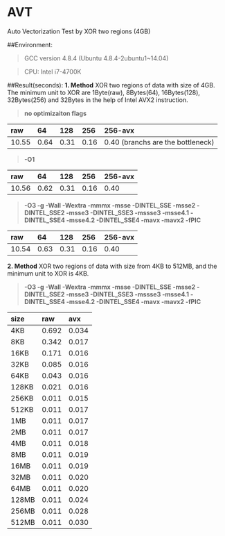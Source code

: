 # AVT
Auto Vectorization Test by XOR two regions (4GB)

##Environment:
> GCC version 4.8.4 (Ubuntu 4.8.4-2ubuntu1~14.04) 

> CPU: Intel i7-4700K

##Result(seconds):
**1. Method** XOR two regions of data with size of 4GB. The minimum unit to XOR are 1Byte(raw), 8Bytes(64), 16Bytes(128), 32Bytes(256) and 32Bytes in the help of Intel AVX2 instruction. 
> **no optimizaiton flags**

| raw   | 64    | 128   | 256   | 256-avx
|:------|:------|:------|:------|:-------
| 10.55 | 0.64  | 0.31  | 0.16  | 0.40 (branchs are the bottleneck)

> **-O1**

| raw   | 64    | 128   | 256   | 256-avx
|:------|:------|:------|:------|:-------
| 10.56 | 0.62  | 0.31  | 0.16  | 0.40

> **-O3 -g -Wall -Wextra -mmmx -msse -DINTEL_SSE -msse2 -DINTEL_SSE2 -msse3 -DINTEL_SSE3 -mssse3 -msse4.1 -DINTEL_SSE4 -msse4.2 -DINTEL_SSE4 -mavx -mavx2 -fPIC**

| raw   | 64    | 128   | 256   | 256-avx
|:------|:------|:------|:------|:-------
| 10.54 | 0.63  | 0.31  | 0.16  | 0.40

**2. Method** XOR two regions of data with size from 4KB to 512MB, and the minimum unit to XOR is 4KB.
> **-O3 -g -Wall -Wextra -mmmx -msse -DINTEL_SSE -msse2 -DINTEL_SSE2 -msse3 -DINTEL_SSE3 -mssse3 -msse4.1 -DINTEL_SSE4 -msse4.2 -DINTEL_SSE4 -mavx -mavx2 -fPIC**

| size  | raw	  | avx
|:------|:------|:------
| 4KB	  | 0.692	| 0.034	
| 8KB	  | 0.342	| 0.017	
| 16KB	| 0.171	| 0.016	
| 32KB	| 0.085	| 0.016	
| 64KB	| 0.043	| 0.016	
| 128KB	| 0.021	| 0.016	
| 256KB	| 0.011	| 0.015	
| 512KB	| 0.011	| 0.017	
| 1MB	  | 0.011	| 0.017	
| 2MB	  | 0.011	| 0.017	
| 4MB	  | 0.011	| 0.018	
| 8MB	  | 0.011	| 0.019	
| 16MB	| 0.011	| 0.019	
| 32MB	| 0.011	| 0.020	
| 64MB	| 0.011	| 0.020	
| 128MB	| 0.011	| 0.024	
| 256MB	| 0.011	| 0.028	
| 512MB	| 0.011	| 0.030
